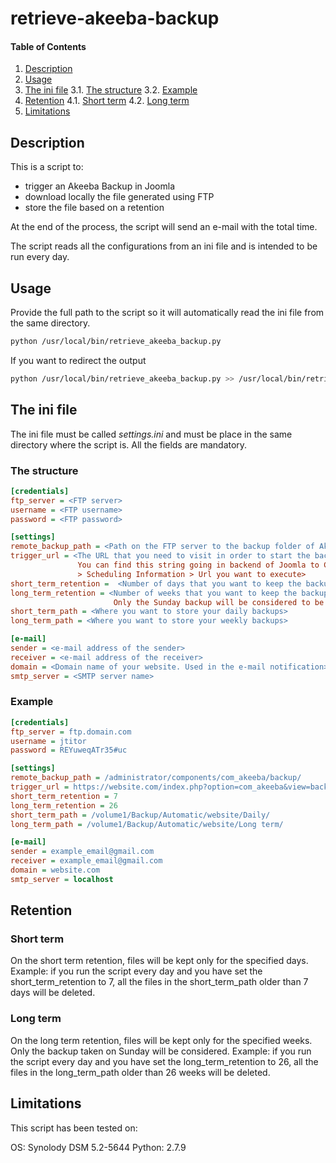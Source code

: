 # retrieve-akeeba-backup

#### Table of Contents

1. [Description](#description)
2. [Usage](#usage)
3. [The ini file](#the-ini-file)
   3.1. [The structure](#the-structure)
   3.2. [Example](#example)
4. [Retention](#retention)
   4.1. [Short term](#short-term)
   4.2. [Long term](#long-term)
5. [Limitations](#limitations)

## Description

This is a script to:
- trigger an Akeeba Backup in Joomla
- download locally the file generated using FTP
- store the file based on a retention

At the end of the process, the script will send an e-mail with the total time.

The script reads all the configurations from an ini file and is intended to be run every day.

## Usage

Provide the full path to the script so it will automatically read the ini file from the same directory.

```bash
python /usr/local/bin/retrieve_akeeba_backup.py
```

If you want to redirect the output

```bash
python /usr/local/bin/retrieve_akeeba_backup.py >> /usr/local/bin/retrieve_akeeba_backup.log 2>&1
```

## The ini file

The ini file must be called *settings.ini* and must be place in the same directory where the script is.
All the fields are mandatory.

### The structure

```ini
[credentials]
ftp_server = <FTP server>
username = <FTP username>
password = <FTP password>

[settings]
remote_backup_path = <Path on the FTP server to the backup folder of Akeeba Backup>
trigger_url = <The URL that you need to visit in order to start the backup with Akeeba Backup.
               You can find this string going in backend of Joomla to Components > Akeeba Backup
               > Scheduling Information > Url you want to execute>
short_term_retention =  <Number of days that you want to keep the backup>
long_term_retention = <Number of weeks that you want to keep the backup.
                       Only the Sunday backup will be considered to be stored>
short_term_path = <Where you want to store your daily backups>
long_term_path = <Where you want to store your weekly backups>

[e-mail]
sender = <e-mail address of the sender>
receiver = <e-mail address of the receiver>
domain = <Domain name of your website. Used in the e-mail notification>
smtp_server = <SMTP server name>
```

### Example

```ini
[credentials]
ftp_server = ftp.domain.com
username = jtitor
password = REYuweqATr35#uc

[settings]
remote_backup_path = /administrator/components/com_akeeba/backup/
trigger_url = https://website.com/index.php?option=com_akeeba&view=backup&key=fe6aWr2cubrapr5mamuf
short_term_retention = 7
long_term_retention = 26
short_term_path = /volume1/Backup/Automatic/website/Daily/
long_term_path = /volume1/Backup/Automatic/website/Long term/

[e-mail]
sender = example_email@gmail.com
receiver = example_email@gmail.com
domain = website.com
smtp_server = localhost
```

## Retention

### Short term

On the short term retention, files will be kept only for the specified days.
Example: if you run the script every day and you have set the short_term_retention to 7, all the files in the short_term_path older
than 7 days will be deleted.

### Long term

On the long term retention, files will be kept only for the specified weeks.
Only the backup taken on Sunday will be considered.
Example: if you run the script every day and you have set the long_term_retention to 26, all the files in the long_term_path older
than 26 weeks will be deleted.

## Limitations

This script has been tested on:

OS: Synolody DSM 5.2-5644
Python: 2.7.9